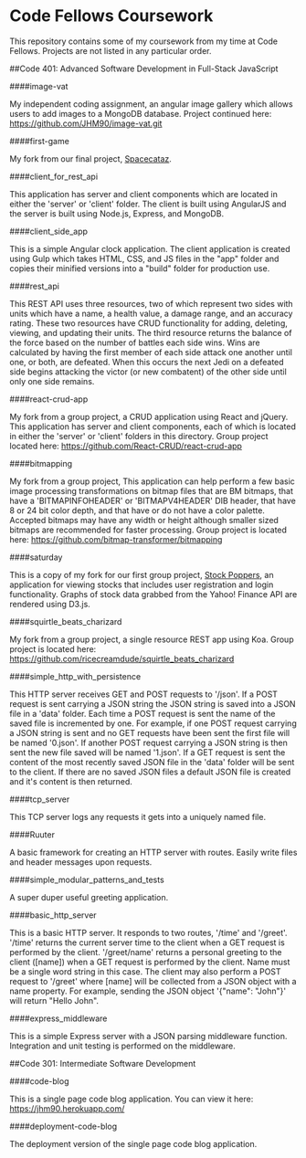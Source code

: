 # Code Fellows Coursework

This repository contains some of my coursework from my time at Code Fellows.  Projects are not listed in any particular order.

##Code 401: Advanced Software Development in Full-Stack JavaScript

####image-vat

My independent coding assignment, an angular image gallery which allows users to add images to a MongoDB database.  Project continued here: https://github.com/JHM90/image-vat.git

####first-game

My fork from our final project, [Spacecataz](https://github.com/SpaceShooterProj/first-game).

####client_for_rest_api

This application has server and client components which are located in either the 'server' or 'client' folder. The client is built using AngularJS and the server is built using Node.js, Express, and MongoDB.

####client_side_app

This is a simple Angular clock application. The client application is created using Gulp which takes HTML, CSS, and JS files in the "app" folder and copies their minified versions into a "build" folder for production use.

####rest_api

This REST API uses three resources, two of which represent two sides with units which have a name, a health value, a damage range, and an accuracy rating. These two resources have CRUD functionality for adding, deleting, viewing, and updating their units.  The third resource returns the balance of the force based on the number of battles each side wins. Wins are calculated by having the first member of each side attack one another until one, or both, are defeated. When this occurs the next Jedi on a defeated side begins attacking the victor (or new combatent) of the other side until only one side remains.

####react-crud-app

My fork from a group project, a CRUD application using React and jQuery. This application has server and client components, each of which is located in either the 'server' or 'client' folders in this directory.  Group project located here: https://github.com/React-CRUD/react-crud-app

####bitmapping

My fork from a group project, This application can help perform a few basic image processing transformations on bitmap files that are BM bitmaps, that have a 'BITMAPINFOHEADER' or 'BITMAPV4HEADER' DIB header, that have 8 or 24 bit color depth, and that have or do not have a color palette. Accepted bitmaps may have any width or height although smaller sized bitmaps are recommended for faster processing.  Group project is located here: https://github.com/bitmap-transformer/bitmapping

####saturday

This is a copy of my fork for our first group project, [Stock Poppers](https://github.com/stockwatchers/saturday), an application for viewing stocks that includes user registration and login functionality.  Graphs of stock data grabbed from the Yahoo! Finance API are rendered using D3.js.

####squirtle_beats_charizard

My fork from a group project, a single resource REST app using Koa.  Group project is located here: https://github.com/ricecreamdude/squirtle_beats_charizard

####simple_http_with_persistence

This HTTP server receives GET and POST requests to '/json'.  If a POST request is sent carrying a JSON string the JSON string is saved into a JSON file in a 'data' folder. Each time a POST request is sent the name of the saved file is incremented by one. For example, if one POST request carrying a JSON string is sent and no GET requests have been sent the first file will be named '0.json'. If another POST request carrying a JSON string is then sent the new file saved will be named '1.json'.  If a GET request is sent the content of the most recently saved JSON file in the 'data' folder will be sent to the client. If there are no saved JSON files a default JSON file is created and it's content is then returned.

####tcp_server

This TCP server logs any requests it gets into a uniquely named file.

####Ruuter

A basic framework for creating an HTTP server with routes. Easily write files and header messages upon requests.

####simple_modular_patterns_and_tests

A super duper useful greeting application.

####basic_http_server

This is a basic HTTP server. It responds to two routes, '/time' and '/greet'.  '/time' returns the current server time to the client when a GET request is performed by the client.  '/greet/name' returns a personal greeting to the client ([name]) when a GET request is performed by the client. Name must be a single word string in this case. The client may also perform a POST request to '/greet' where [name] will be collected from a JSON object with a name property. For example, sending the JSON object '{"name": "John"}' will return "Hello John".

####express_middleware

This is a simple Express server with a JSON parsing middleware function. Integration and unit testing is performed on the middleware.

##Code 301: Intermediate Software Development

####code-blog

This is a single page code blog application.  You can view it here: https://jhm90.herokuapp.com/

####deployment-code-blog

The deployment version of the single page code blog application.
